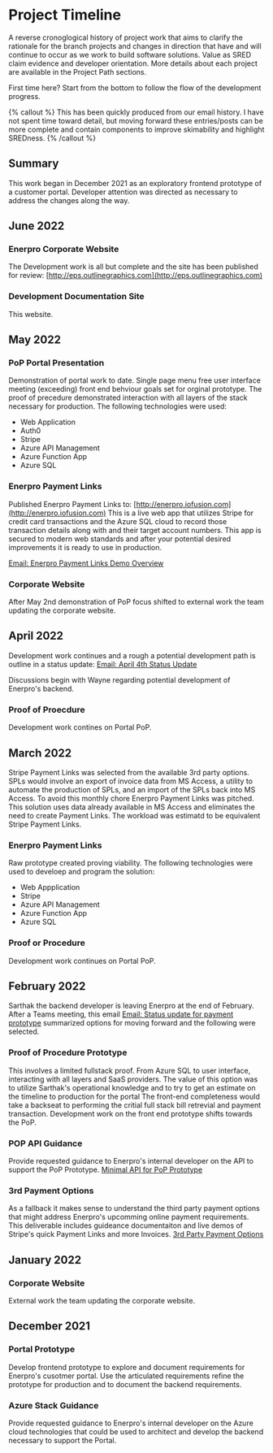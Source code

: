 # Project Timeline

A reverse cronoglogical history of project work that aims to clarify the rationale for the branch projects and changes in direction that have and will continue to occur as we work to build software solutions.  Value as SRED claim evidence and developer orientation.  More details about each project are available in the Project Path sections.

First time here?  Start from the bottom to follow the flow of the development progress.

{% callout %}
This has been quickly produced from our email history.  I have not spent time toward detail, but moving forward these entries/posts can be more complete and contain components to improve skimability and highlight SREDness.
{% /callout %}



## Summary

This work began in December 2021 as an exploratory frontend prototype of a customer portal.  Developer attention was directed as necessary to address the changes along the way.

## June 2022
### Enerpro Corporate Website
The Development work is all but complete and the site has been published for review:
[http://eps.outlinegraphics.com](http://eps.outlinegraphics.com)

### Development Documentation Site
This website.



## May 2022

### PoP Portal Presentation
Demonstration of portal work to date.  Single page menu free user interface meeting (exceeding) front end behviour goals set for orginal prototype.  The proof of precedure demonstrated interaction with all layers of the stack necessary for production.  The following technologies were used:

- Web Application
- Auth0
- Stripe
- Azure API Management
- Azure Function App
- Azure SQL


### Enerpro Payment Links

Published Enerpro Payment Links to: 
[http://enerpro.iofusion.com](http://enerpro.iofusion.com)
This is a live web app that utilizes Stripe for credit card transactions and the Azure SQL cloud to record those transaction details along with and their target account numbers.  This app is secured to modern web standards and after your potential desired improvements it is ready to use in production.

[Email: Enerpro Payment Links Demo Overview](/emails/epl-v1-published)

### Corporate Website
After May 2nd demonstration of PoP focus shifted to external work the team updating the corporate website.

## April 2022
Development work continues and a rough a potential development path is outline in a status update: 
[Email: April 4th Status Update](/emails/22-04-04-status-update)

Discussions begin with Wayne regarding potential development of Enerpro's backend.

### Proof of Proecdure
Development work contines on Portal PoP.

## March 2022
Stripe Payment Links was selected from the available 3rd party options.  SPLs would involve an export of invoice data from MS Access, a utility to automate the production of SPLs, and an import of the SPLs back into MS Access.  To avoid this monthly chore Enerpro Payment Links was pitched.  This solution uses data already available in MS Access and eliminates the need to create Payment Links.  The workload was estimatd to be equivalent Stripe Payment Links.

### Enerpro Payment Links
Raw prototype created proving viability.  The following technologies were used to develoep and program the solution:
- Web Appplication
- Stripe
- Azure API Management
- Azure Function App
- Azure SQL

### Proof or Procedure
Development work continues on Portal PoP.


## February 2022

Sarthak the backend developer is leaving Enerpro at the end of February.  After a Teams meeting, this email
[Email: Status update for payment prototype](/emails/sarthak-leaving)
summarized options for moving forward and the following were selected.

### Proof of Procedure Prototype
This involves a limited fullstack proof.  From Azure SQL to user interface, interacting with all layers and SaaS providers.  The value of this option was to utilize Sarthak's operational knowledge and to try to get an estimate on the timeline to production for the portal  The front-end completeness would take a backseat to performing the critial full stack bill retrevial and payment transaction.  Development work on the front end prototype shifts towards the PoP.

### POP API Guidance
Provide requested guidance to Enerpro's internal developer on the API to support the PoP Prototype. [Minimal API for PoP Prototype](/docs/guidance-azure-api)

### 3rd Payment Options
As a fallback it makes sense to understand the third party payment options that might address Enerpro's upcomming online payment requirements.  This deliverable includes guideance documentaiton and live demos of Stripe's quick Payment Links and more Invoices.  [3rd Party Payment Options](/docs/third-party-payment)


## January 2022

### Corporate Website

External work the team updating the corporate website.



## December 2021

### Portal Prototype

Develop frontend prototype to explore and document requirements for Enerpro's cusotmer portal.  Use the articulated requirements refine the prototype for production and to document the backend requirements.

### Azure Stack Guidance

Provide requested guidance to Enerpro's internal developer on the Azure cloud technologies that could be used to architect and develop the backend necessary to support the Portal.


